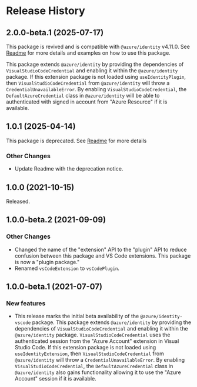 # Release History

## 2.0.0-beta.1 (2025-07-17)

This package is revived and is compatible with `@azure/identity` v4.11.0. See [Readme](https://github.com/Azure/azure-sdk-for-js/blob/main/sdk/identity/identity-vscode/README.md) for more details and examples on how to use this package.

This package extends `@azure/identity` by providing the dependencies of `VisualStudioCodeCredential` and enabling it within the `@azure/identity` package. If this extension package is not loaded using `useIdentityPlugin`, then `VisualStudioCodeCredential` from `@azure/identity` will throw a `CredentialUnavailableError`. By enabling `VisualStudioCodeCredential`, the `DefaultAzureCredential` class in `@azure/identity` will be able to authenticated with signed in account from "Azure Resource" if it is available.

## 1.0.1 (2025-04-14)

This package is deprecated. See [Readme](https://github.com/Azure/azure-sdk-for-js/blob/main/sdk/identity/identity-vscode/README.md) for more details

### Other Changes

- Update Readme with the deprecation notice.

## 1.0.0 (2021-10-15)

Released.

## 1.0.0-beta.2 (2021-09-09)

### Other Changes

- Changed the name of the "extension" API to the "plugin" API to reduce confusion between this package and VS Code extensions. This package is now a "plugin package."
- Renamed `vsCodeExtension` to `vsCodePlugin`.

## 1.0.0-beta.1 (2021-07-07)

### New features

- This release marks the initial beta availability of the `@azure/identity-vscode` package. This package extends `@azure/identity` by providing the dependencies of `VisualStudioCodeCredential` and enabling it within the `@azure/identity` package. `VisualStudioCodeCredential` uses the authenticated session from the "Azure Account" extension in Visual Studio Code. If this extension package is not loaded using `useIdentityExtension`, then `VisualStudioCodeCredential` from `@azure/identity` will throw a `CredentialUnavailableError`. By enabling `VisualStudioCodeCredential`, the `DefaultAzureCredential` class in `@azure/identity` also gains functionality allowing it to use the "Azure Account" session if it is available.
